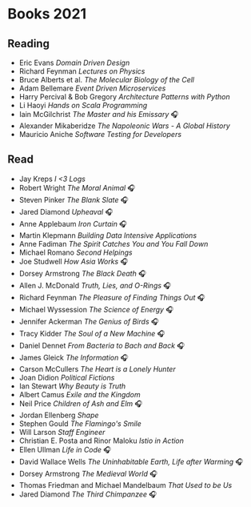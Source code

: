 # Books 2021

## Reading

- Eric Evans _Domain Driven Design_
- Richard Feynman _Lectures on Physics_
- Bruce Alberts et al. _The Molecular Biology of the Cell_
- Adam Bellemare _Event Driven Microservices_
- Harry Percival & Bob Gregory _Architecture Patterns with Python_
- Li Haoyi _Hands on Scala Programming_
- Iain McGilchrist _The Master and his Emissary_ 🎧
- Alexander Mikaberidze _The Napoleonic Wars - A Global History_
- Mauricio Aniche _Software Testing for Developers_

## Read
- Jay Kreps _I <3 Logs_
- Robert Wright _The Moral Animal_ 🎧
- Steven Pinker _The Blank Slate_ 🎧
- Jared Diamond _Upheaval_ 🎧
- Anne Applebaum _Iron Curtain_ 🎧
- Martin Klepmann _Building Data Intensive Applications_
- Anne Fadiman _The Spirit Catches You and You Fall Down_
- Michael Romano _Second Helpings_
- Joe Studwell _How Asia Works_ 🎧
- Dorsey Armstrong _The Black Death_ 🎧
- Allen J. McDonald _Truth, Lies, and O-Rings_ 🎧
- Richard Feynman _The Pleasure of Finding Things Out_ 🎧
- Michael Wyssession _The Science of Energy_ 🎧
- Jennifer Ackerman _The Genius of Birds_ 🎧
- Tracy Kidder _The Soul of a New Machine_ 🎧
- Daniel Dennet _From Bacteria to Bach and Back_ 🎧
- James Gleick _The Information_ 🎧
- Carson McCullers _The Heart is a Lonely Hunter_
- Joan Didion _Political Fictions_
- Ian Stewart _Why Beauty is Truth_
- Albert Camus _Exile and the Kingdom_
- Neil Price _Children of Ash and Elm_  🎧
- Jordan Ellenberg _Shape_
- Stephen Gould _The Flamingo's Smile_
- Will Larson _Staff Engineer_
- Christian E. Posta and Rinor Maloku _Istio in Action_
- Ellen Ullman _Life in Code_ 🎧
- David Wallace Wells _The Uninhabitable Earth, Life after Warming_ 🎧
- Dorsey Armstrong _The Medieval World_ 🎧
- Thomas Friedman and Michael Mandelbaum _That Used to be Us_
- Jared Diamond _The Third Chimpanzee_ 🎧

